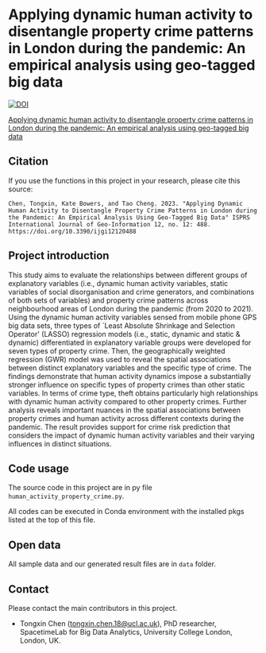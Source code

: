# Applying dynamic human activity to disentangle property crime patterns in London during the pandemic: An empirical analysis using geo-tagged big data 
[![DOI](https://zenodo.org/badge/616290670.svg)](https://zenodo.org/badge/latestdoi/616290670)


[Applying dynamic human activity to disentangle property crime patterns in London during the pandemic: An empirical analysis using geo-tagged big data](https://www.mdpi.com/2220-9964/12/12/488)
<!-- Citation -->
## Citation

If you use the functions in this project in your research, please cite this source:

```
Chen, Tongxin, Kate Bowers, and Tao Cheng. 2023. "Applying Dynamic Human Activity to Disentangle Property Crime Patterns in London during the Pandemic: An Empirical Analysis Using Geo-Tagged Big Data" ISPRS International Journal of Geo-Information 12, no. 12: 488. https://doi.org/10.3390/ijgi12120488
```


<!-- Project introduction -->
## Project introduction

This study aims to evaluate the relationships between different groups of explanatory variables (i.e., dynamic human activity variables, static variables of social disorganisation and crime generators, and combinations of both sets of variables) and property crime patterns across neighbourhood areas of London during the pandemic (from 2020 to 2021). 
Using the dynamic human activity variables sensed from mobile phone GPS big data sets, three types of `Least Absolute Shrinkage and Selection Operator' (LASSO) regression models (i.e., static, dynamic and static \& dynamic) differentiated in explanatory variable groups were developed for seven types of property crime.
Then, the geographically weighted regression (GWR) model was used to reveal the spatial associations between distinct explanatory variables and the specific type of crime.
The findings demonstrate that human activity dynamics impose a substantially stronger influence on specific types of property crimes than other static variables. 
In terms of crime type, theft obtains particularly high relationships with dynamic human activity compared to other property crimes.
Further analysis reveals important nuances in the spatial associations between property crimes and human activity across different contexts during the pandemic. 
The result provides support for crime risk prediction that considers the impact of dynamic human activity variables and their varying influences in distinct situations.



<!-- Notebook usage -->
## Code usage

The source code in this project are in py file ```human_activity_property_crime.py```.

All codes can be executed in Conda environment with the installed pkgs listed at the top of this file. 

<!-- Open data -->
## Open data

All sample data and our generated result files are in ```data``` folder.

<!-- Contact -->
## Contact

Please contact the main contributors in this project.

- Tongxin Chen (tongxin.chen.18@ucl.ac.uk), PhD researcher, SpacetimeLab for Big Data Analytics, University College London, London, UK.
